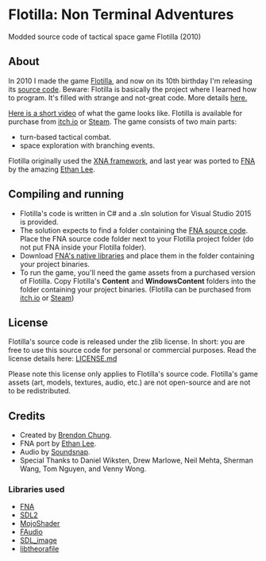 # Flotilla: Non Terminal Adventures
Modded source code of tactical space game Flotilla (2010)

## About
In 2010 I made the game [Flotilla](https://blendogames.com/flotilla), and now on its 10th birthday I'm releasing its [source code](https://github.com/blendogames/Flotilla). Beware: Flotilla is basically the project where I learned how to program. It's filled with strange and not-great code. More details [here.](http://blendogames.com/news/post/2020-02-27-flotilla_source_release)

[Here is a short video](https://www.youtube.com/watch?v=ayELDEOlQmE) of what the game looks like. Flotilla is available for purchase from [itch.io](https://blendogames.itch.io/flotilla) or [Steam](http://store.steampowered.com/app/55000). The game consists of two main parts:
- turn-based tactical combat.
- space exploration with branching events.

Flotilla originally used the [XNA framework](https://en.wikipedia.org/wiki/Microsoft_XNA), and last year was ported to [FNA](https://fna-xna.github.io) by the amazing [Ethan Lee](http://www.flibitijibibo.com).

## Compiling and running
- Flotilla's code is written in C# and a .sln solution for Visual Studio 2015 is provided.
- The solution expects to find a folder containing the [FNA source code](https://github.com/FNA-XNA/FNA). Place the FNA source code folder next to your Flotilla project folder (do not put FNA inside your Flotilla folder).
- Download [FNA's native libraries](http://fna.flibitijibibo.com/archive/fnalibs.tar.bz2) and place them in the folder containing your project binaries.
- To run the game, you'll need the game assets from a purchased version of Flotilla. Copy Flotilla's **Content** and **WindowsContent** folders into the folder containing your project binaries. (Flotilla can be purchased from [itch.io](https://blendogames.itch.io/flotilla) or [Steam](http://store.steampowered.com/app/55000))

## License
Flotilla's source code is released under the zlib license. In short: you are free to use this source code for personal or commercial purposes. Read the license details here: [LICENSE.md](https://github.com/blendogames/Flotilla/blob/master/LICENSE.md)

Please note this license only applies to Flotilla's source code. Flotilla's game assets (art, models, textures, audio, etc.) are not open-source and are not to be redistributed.

## Credits

- Created by [Brendon Chung](http://blendogames.com).
- FNA port by [Ethan Lee](http://www.flibitijibibo.com).
- Audio by [Soundsnap](http://soundsnap.com).
- Special Thanks to Daniel Wiksten, Drew Marlowe, Neil Mehta, Sherman Wang, Tom Nguyen, and Venny Wong.

### Libraries used

- [FNA](https://fna-xna.github.io)
- [SDL2](https://www.libsdl.org)
- [MojoShader](https://icculus.org/mojoshader)
- [FAudio](https://github.com/FNA-XNA/FAudio)
- [SDL_image](https://www.libsdl.org/projects/SDL_image)
- [libtheorafile](https://www.theora.org)
